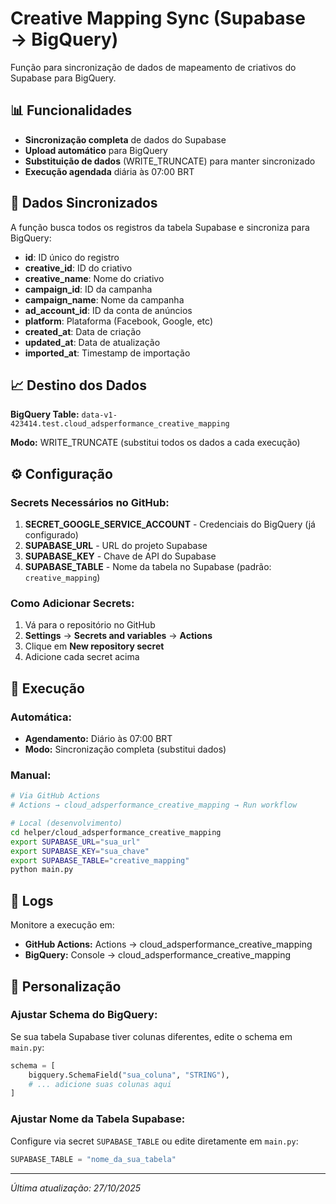 # Creative Mapping Sync (Supabase → BigQuery)

Função para sincronização de dados de mapeamento de criativos do Supabase para BigQuery.

## 📊 Funcionalidades

- **Sincronização completa** de dados do Supabase
- **Upload automático** para BigQuery
- **Substituição de dados** (WRITE_TRUNCATE) para manter sincronizado
- **Execução agendada** diária às 07:00 BRT

## 🎯 Dados Sincronizados

A função busca todos os registros da tabela Supabase e sincroniza para BigQuery:

- **id**: ID único do registro
- **creative_id**: ID do criativo
- **creative_name**: Nome do criativo
- **campaign_id**: ID da campanha
- **campaign_name**: Nome da campanha
- **ad_account_id**: ID da conta de anúncios
- **platform**: Plataforma (Facebook, Google, etc)
- **created_at**: Data de criação
- **updated_at**: Data de atualização
- **imported_at**: Timestamp de importação

## 📈 Destino dos Dados

**BigQuery Table:** `data-v1-423414.test.cloud_adsperformance_creative_mapping`

**Modo:** WRITE_TRUNCATE (substitui todos os dados a cada execução)

## ⚙️ Configuração

### Secrets Necessários no GitHub:

1. **SECRET_GOOGLE_SERVICE_ACCOUNT** - Credenciais do BigQuery (já configurado)
2. **SUPABASE_URL** - URL do projeto Supabase
3. **SUPABASE_KEY** - Chave de API do Supabase
4. **SUPABASE_TABLE** - Nome da tabela no Supabase (padrão: `creative_mapping`)

### Como Adicionar Secrets:

1. Vá para o repositório no GitHub
2. **Settings** → **Secrets and variables** → **Actions**
3. Clique em **New repository secret**
4. Adicione cada secret acima

## 🚀 Execução

### Automática:
- **Agendamento:** Diário às 07:00 BRT
- **Modo:** Sincronização completa (substitui dados)

### Manual:
```bash
# Via GitHub Actions
# Actions → cloud_adsperformance_creative_mapping → Run workflow

# Local (desenvolvimento)
cd helper/cloud_adsperformance_creative_mapping
export SUPABASE_URL="sua_url"
export SUPABASE_KEY="sua_chave"
export SUPABASE_TABLE="creative_mapping"
python main.py
```

## 📝 Logs

Monitore a execução em:
- **GitHub Actions:** Actions → cloud_adsperformance_creative_mapping
- **BigQuery:** Console → cloud_adsperformance_creative_mapping

## 🔧 Personalização

### Ajustar Schema do BigQuery:

Se sua tabela Supabase tiver colunas diferentes, edite o schema em `main.py`:

```python
schema = [
    bigquery.SchemaField("sua_coluna", "STRING"),
    # ... adicione suas colunas aqui
]
```

### Ajustar Nome da Tabela Supabase:

Configure via secret `SUPABASE_TABLE` ou edite diretamente em `main.py`:

```python
SUPABASE_TABLE = "nome_da_sua_tabela"
```

---
*Última atualização: 27/10/2025*

